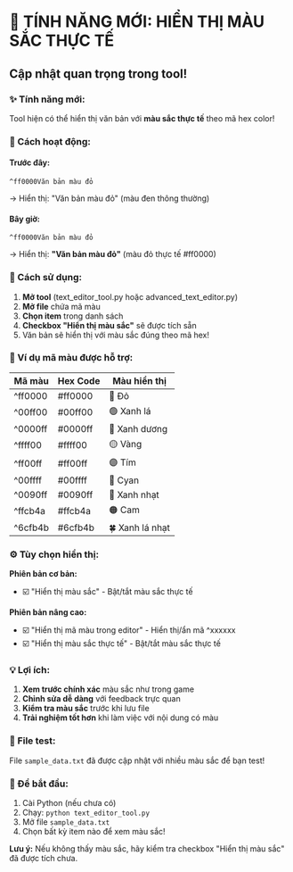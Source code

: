 # 🎨 TÍNH NĂNG MỚI: HIỂN THỊ MÀU SẮC THỰC TẾ

## Cập nhật quan trọng trong tool!

### ✨ Tính năng mới:
Tool hiện có thể hiển thị văn bản với **màu sắc thực tế** theo mã hex color!

### 🎯 Cách hoạt động:

#### Trước đây:
```
^ff0000Văn bản màu đỏ
```
→ Hiển thị: "Văn bản màu đỏ" (màu đen thông thường)

#### Bây giờ:
```
^ff0000Văn bản màu đỏ
```
→ Hiển thị: **"Văn bản màu đỏ"** (màu đỏ thực tế #ff0000)

### 🔧 Cách sử dụng:

1. **Mở tool** (text_editor_tool.py hoặc advanced_text_editor.py)
2. **Mở file** chứa mã màu
3. **Chọn item** trong danh sách
4. **Checkbox "Hiển thị màu sắc"** sẽ được tích sẵn
5. Văn bản sẽ hiển thị với màu sắc đúng theo mã hex!

### 🎨 Ví dụ mã màu được hỗ trợ:

| Mã màu | Hex Code | Màu hiển thị |
|--------|----------|--------------|
| ^ff0000 | #ff0000 | 🔴 Đỏ |
| ^00ff00 | #00ff00 | 🟢 Xanh lá |
| ^0000ff | #0000ff | 🔵 Xanh dương |
| ^ffff00 | #ffff00 | 🟡 Vàng |
| ^ff00ff | #ff00ff | 🟣 Tím |
| ^00ffff | #00ffff | 🔷 Cyan |
| ^0090ff | #0090ff | 🔹 Xanh nhạt |
| ^ffcb4a | #ffcb4a | 🟠 Cam |
| ^6cfb4b | #6cfb4b | 🍀 Xanh lá nhạt |

### ⚙️ Tùy chọn hiển thị:

**Phiên bản cơ bản:**
- ☑️ "Hiển thị màu sắc" - Bật/tắt màu sắc thực tế

**Phiên bản nâng cao:**
- ☑️ "Hiển thị mã màu trong editor" - Hiển thị/ẩn mã ^xxxxxx
- ☑️ "Hiển thị màu sắc thực tế" - Bật/tắt màu sắc thực tế

### 💡 Lợi ích:

1. **Xem trước chính xác** màu sắc như trong game
2. **Chỉnh sửa dễ dàng** với feedback trực quan
3. **Kiểm tra màu sắc** trước khi lưu file
4. **Trải nghiệm tốt hơn** khi làm việc với nội dung có màu

### 📝 File test:

File `sample_data.txt` đã được cập nhật với nhiều màu sắc để bạn test!

### 🚀 Để bắt đầu:

1. Cài Python (nếu chưa có)
2. Chạy: `python text_editor_tool.py`
3. Mở file `sample_data.txt`
4. Chọn bất kỳ item nào để xem màu sắc!

**Lưu ý:** Nếu không thấy màu sắc, hãy kiểm tra checkbox "Hiển thị màu sắc" đã được tích chưa.
